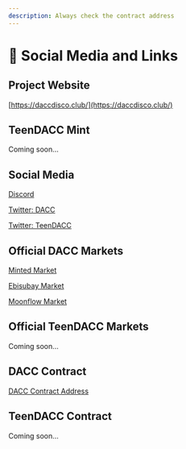 ```yaml
---
description: Always check the contract address
---
```


# 🌟 Social Media and Links

## Project Website

[https://daccdisco.club/](https://daccdisco.club/)

## TeenDACC Mint&#x20;

Coming soon...

## Social Media

[Discord](https://discord.gg/DqcEJhtpVv)

[Twitter: DACC](https://twitter.com/degenapecroclub)

[Twitter: TeenDACC](https://twitter.com/foxsae\_real)

## Official DACC Markets

[Minted Market](https://minted.network/collections/cronos/0x7aebfd662494299ce53feb533bfe80a749e656bc)

[Ebisubay Market](https://app.ebisusbay.com/collection/degen-ape-cronos-club)

[Moonflow Market](https://moonflow.club/collection/degenapecronosclub)

## Official TeenDACC Markets

Coming soon...

## DACC Contract

[DACC Contract Address](https://cronoscan.com/token/0x7aebfd662494299ce53feb533bfe80a749e656bc)

## TeenDACC Contract

Coming soon...



##

